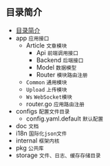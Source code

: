 ## 目录简介

- [目录简介](#目录简介)
- app `应用接口`
  - Article `文章模块`
    - Api `前端调用接口`
    - Backend `后端接口`
    - Model `数据模型`
    - Router `模块路由注册`
  - `Common` `通用模块`
  - `Upload` `上传模块`
  - `Ws` `WebSocket模块`
  - router.go `应用路由注册`
- configs `配置文件目录`
  - config.yaml.default `默认配置`
- doc `文档`
- i18n `国际化json文件`
- internal `框架内核`
- pkg `公共库`
- storage `文件、日志、缓存存储目录`
